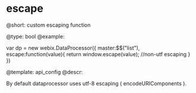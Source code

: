escape
=============


@short: custom escaping function
	

@type: bool
@example:

var dp = new webix.DataProcessor({
    master:$$("list"),
    escape:function(value){
         return window.escape(value); //non-utf escaping
    }
})

@template:	api_config
@descr:


By default dataprocessor uses utf-8 escaping ( encodeURIComponents ). 